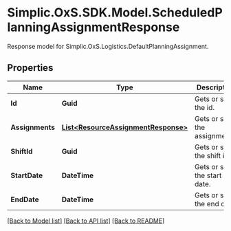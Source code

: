 # Simplic.OxS.SDK.Model.ScheduledPlanningAssignmentResponse
Response model for Simplic.OxS.Logistics.DefaultPlanningAssignment.

## Properties

Name | Type | Description | Notes
------------ | ------------- | ------------- | -------------
**Id** | **Guid** | Gets or sets the id. | [optional] 
**Assignments** | [**List&lt;ResourceAssignmentResponse&gt;**](ResourceAssignmentResponse.md) | Gets or sets the assignments. | [optional] 
**ShiftId** | **Guid** | Gets or sets the shift id. | [optional] 
**StartDate** | **DateTime** | Gets or sets the start date. | [optional] 
**EndDate** | **DateTime** | Gets or sets the end date. | [optional] 

[[Back to Model list]](../README.md#documentation-for-models) [[Back to API list]](../README.md#documentation-for-api-endpoints) [[Back to README]](../README.md)


